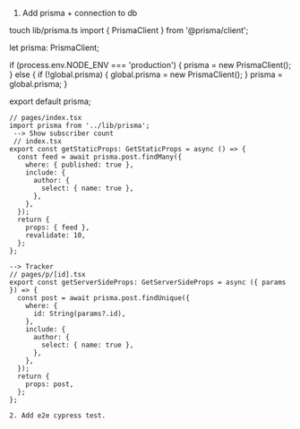 1. Add prisma + connection to db

touch lib/prisma.ts
import { PrismaClient } from '@prisma/client';

let prisma: PrismaClient;

if (process.env.NODE_ENV === 'production') {
prisma = new PrismaClient();
} else {
if (!global.prisma) {
global.prisma = new PrismaClient();
}
prisma = global.prisma;
}

export default prisma;

```
// pages/index.tsx
import prisma from '../lib/prisma';
 --> Show subscriber count
 // index.tsx
export const getStaticProps: GetStaticProps = async () => {
  const feed = await prisma.post.findMany({
    where: { published: true },
    include: {
      author: {
        select: { name: true },
      },
    },
  });
  return {
    props: { feed },
    revalidate: 10,
  };
};

--> Tracker
// pages/p/[id].tsx
export const getServerSideProps: GetServerSideProps = async ({ params }) => {
  const post = await prisma.post.findUnique({
    where: {
      id: String(params?.id),
    },
    include: {
      author: {
        select: { name: true },
      },
    },
  });
  return {
    props: post,
  };
};

2. Add e2e cypress test.
```
